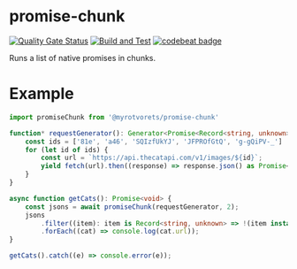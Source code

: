 # promise-chunk

[![Quality Gate Status](https://sonarcloud.io/api/project_badges/measure?project=myrotvorets_promise-chunk&metric=alert_status)](https://sonarcloud.io/dashboard?id=myrotvorets_promise-chunk)
[![Build and Test](https://github.com/myrotvorets/promise-chunk/actions/workflows/build.yml/badge.svg)](https://github.com/myrotvorets/promise-chunk/actions/workflows/build.yml)
[![codebeat badge](https://codebeat.co/badges/65aa8710-9d42-4160-8164-eb2b43255820)](https://codebeat.co/projects/github-com-myrotvorets-promise-chunk-master)

Runs a list of native promises in chunks.

# Example

```typescript
import promiseChunk from '@myrotvorets/promise-chunk'

function* requestGenerator(): Generator<Promise<Record<string, unknown>>> {
    const ids = ['81e', 'a46', 'SQIzfUkYJ', 'JFPROfGtQ', 'g-gQiPV-_']
    for (let id of ids) {
        const url = `https://api.thecatapi.com/v1/images/${id}`;
        yield fetch(url).then((response) => response.json() as Promise<Record<string, unknown>>);
    }
}

async function getCats(): Promise<void> {
    const jsons = await promiseChunk(requestGenerator, 2);
    jsons
        .filter((item): item is Record<string, unknown> => !(item instanceof Error))
        .forEach((cat) => console.log(cat.url));
}

getCats().catch((e) => console.error(e));
```
